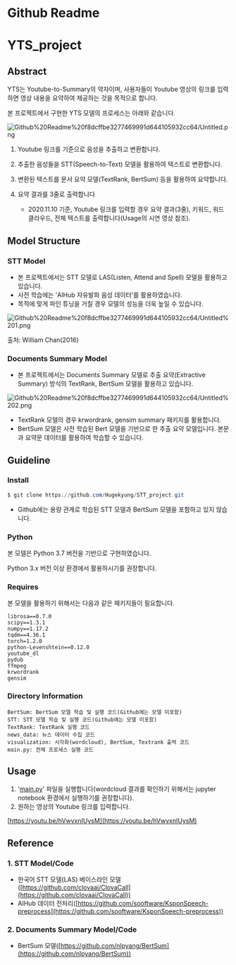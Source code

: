 # Github Readme

# YTS_project

## Abstract

YTS는 Youtube-to-Summary의 약자이며, 사용자들이 Youtube 영상의 링크를 입력하면 영상 내용을 요약하여 제공하는 것을 목적으로 합니다.

본 프로젝트에서 구현한 YTS 모델의 프로세스는 아래와 같습니다.

![Github%20Readme%20f8dcffbe3277469991d644105932cc64/Untitled.png](Github%20Readme%20f8dcffbe3277469991d644105932cc64/Untitled.png)

1. Youtube 링크를 기준으로 음성을 추출하고 변환합니다.
2. 추출한 음성들을 STT(Speech-to-Text) 모델을 활용하여 텍스트로 변환합니다.
3. 변환된 텍스트를 문서 요약 모델(TextRank, BertSum) 등을 활용하여 요약합니다.
4. 요약 결과를 3줄로 출력합니다

    * 2020.11.10 기준, Youtube 링크를 입력할 경우 요약 결과(3줄), 키워드, 워드 클라우드, 전체 텍스트를 출력합니다(Usage의 시연 영상 참조).

## Model Structure

### STT Model

- 본 프로젝트에서는 STT 모델로 LAS(Listen, Attend and Spell) 모델을 활용하고 있습니다.
- 사전 학습에는 'AIHub 자유발화 음성 데이터'를 활용하였습니다.
- 목적에 맞게 파인 튜닝을 거칠 경우 모델의 성능을 더욱 높일 수 있습니다.

![Github%20Readme%20f8dcffbe3277469991d644105932cc64/Untitled%201.png](Github%20Readme%20f8dcffbe3277469991d644105932cc64/Untitled%201.png)

출처: William Chan(2016)

### Documents Summary Model

- 본 프로젝트에서는 Documents Summary 모델로 추출 요약(Extractive Summary) 방식의 TextRank, BertSum 모델을 활용하고 있습니다.

![Github%20Readme%20f8dcffbe3277469991d644105932cc64/Untitled%202.png](Github%20Readme%20f8dcffbe3277469991d644105932cc64/Untitled%202.png)

- TextRank 모델의 경우 krwordrank, gensim summary 패키지를 활용합니다.
- BertSum 모델은 사전 학습된 Bert 모델을 기반으로 한 추출 요약 모델입니다. 본문과 요약문 데이터를 활용하여 학습할 수 있습니다.

## Guideline

### Install

```powershell
$ git clone https://github.com/Hugekyung/STT_project.git
```

*  Github에는 용량 관계로 학습된 STT 모델과 BertSum 모델을 포함하고 있지 않습니다.

### Python

본 모델은 Python 3.7 버전을 기반으로 구현하였습니다.

Python 3.x 버전 이상 환경에서 활용하시기를 권장합니다.

### Requires

본 모델을 활용하기 위해서는 다음과 같은 패키지들이 필요합니다.

```
librosa==0.7.0
scipy==1.3.1
numpy==1.17.2
tqdm==4.36.1
torch=1.2.0
python-Levenshtein==0.12.0
youtube_dl
pydub
ffmpeg
krwordrank
gensim
```

### Directory Information

```
BertSum: BertSum 모델 학습 및 실행 코드(Github에는 모델 미포함)
STT: STT 모델 학습 및 실행 코드(Github에는 모델 미포함)
TextRank: TextRank 실행 코드
news_data: 뉴스 데이터 수집 코드
visualization: 시각화(wordcloud), BertSum, Textrank 출력 코드
main.py: 전체 프로세스 실행 코드
```

## Usage

1. '[main.py](http://main.py)' 파일을 실행합니다(wordcloud 결과를 확인하기 위해서는 jupyter notebook 환경에서 실행하기를 권장합니다).
2. 원하는 영상의 Youtube 링크를 입력합니다.

[https://youtu.be/hVwvxnIUysM](https://youtu.be/hVwvxnIUysM)

## Reference

### 1. STT Model/Code

- 한국어 STT 모델(LAS) 베이스라인 모델([https://github.com/clovaai/ClovaCall](https://github.com/clovaai/ClovaCall))
- AIHub 데이터 전처리([https://github.com/sooftware/KsponSpeech-preprocess](https://github.com/sooftware/KsponSpeech-preprocess))

### 2. Documents Summary Model/Code

- BertSum 모델([https://github.com/nlpyang/BertSum](https://github.com/nlpyang/BertSum))